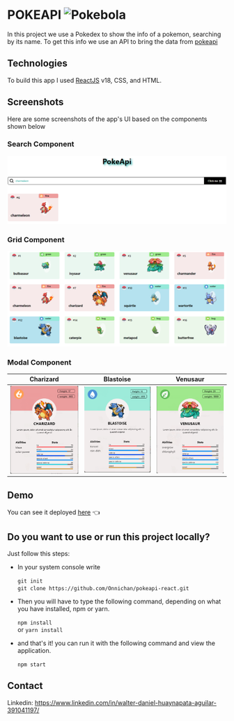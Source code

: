 # POKEAPI ![Pokebola](https://cdn.emojidex.com/emoji/px32/Pokebola.png "Pokebola")

In this project we use a Pokedex to show the info of a pokemon, searching by its name. To get this info we use an API to bring the data from [pokeapi](https://pokeapi.co)


## Technologies

To build this app I used [ReactJS](https://reactjs.org/) v18, CSS, and HTML.

## Screenshots

Here are some screenshots of the app's UI based on the components shown below

### Search Component
![Image](/src/assets/screenshots/search.PNG)

### Grid Component

![Image](/src/assets/screenshots/grid.PNG)

### Modal Component
Charizard               |  Blastoise  |  Venusaur
:-------------------------:|:-------------------------:|:-------------------------:
![Image](/src/assets/screenshots/card.PNG?raw=true) | ![Image](/src/assets/screenshots/card-blastoise.PNG?raw=true) | ![Image](/src/assets/screenshots/card-venasaur.PNG?raw=true)

## Demo

You can see it deployed [here](https://onnichan.github.io/pokeapi-react/) 👈

## Do you want to use or run this project locally?

Just follow this steps:

<ul>
  <li>In your system console write </li>
  
  `git init`<br/>
  `git clone https://github.com/Onnichan/pokeapi-react.git`

  <li>Then you will have to type the following command, depending on what you have installed, npm or yarn.</li>
  
  `npm install`<br /> 
    or
  `yarn install`
  <li>and that's it! you can run it with the following command and view the application.</li>

  `npm start`
</ul>


## Contact
Linkedin: https://www.linkedin.com/in/walter-daniel-huaynapata-aguilar-391041197/



